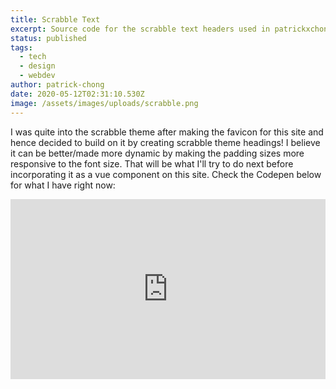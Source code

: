 ```yaml
---
title: Scrabble Text
excerpt: Source code for the scrabble text headers used in patrickxchong.com
status: published
tags:
  - tech
  - design
  - webdev
author: patrick-chong
date: 2020-05-12T02:31:10.530Z
image: /assets/images/uploads/scrabble.png
---
```

I was quite into the scrabble theme after making the favicon for this site and hence decided to build on it by creating scrabble theme headings! I believe it can be better/made more dynamic by making the padding sizes more responsive to the font size. That will be what I'll try to do next before incorporating it as a vue component on this site. Check the Codepen below for what I have right now:

<iframe height="288" style="width: 100%;" scrolling="no" title="Scrabble Text" src="https://codepen.io/patrickxchong/embed/mdeLLjo?height=288&theme-id=dark&default-tab=css,result" frameborder="no" allowtransparency="true" allowfullscreen="true">
  See the Pen <a href='https://codepen.io/patrickxchong/pen/mdeLLjo'>Scrabble Text</a> by Patrick Chong Jin Hua
  (<a href='https://codepen.io/patrickxchong'>@patrickxchong</a>) on <a href='https://codepen.io'>CodePen</a>.
</iframe>